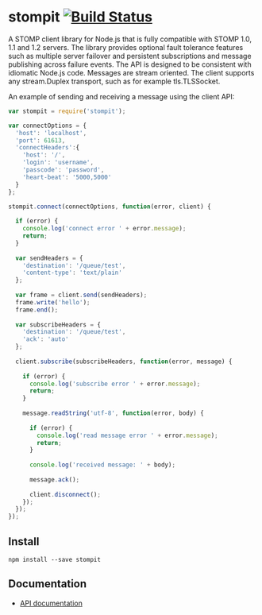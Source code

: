# stompit [![Build Status](https://travis-ci.org/gdaws/node-stomp.png)](https://travis-ci.org/gdaws/node-stomp)

A STOMP client library for Node.js that is fully compatible with STOMP 1.0, 1.1 
and 1.2 servers. The library provides optional fault tolerance features such as 
multiple server failover and persistent subscriptions and message publishing 
across failure events. The API is designed to be consistent with idiomatic 
Node.js code. Messages are stream oriented. The client supports any 
stream.Duplex transport, such as for example tls.TLSSocket.

An example of sending and receiving a message using the client API:
```javascript
var stompit = require('stompit');

var connectOptions = {
  'host': 'localhost',
  'port': 61613,
  'connectHeaders':{
    'host': '/',
    'login': 'username',
    'passcode': 'password',
    'heart-beat': '5000,5000'
  }
};

stompit.connect(connectOptions, function(error, client) {
  
  if (error) {
    console.log('connect error ' + error.message);
    return;
  }
  
  var sendHeaders = {
    'destination': '/queue/test',
    'content-type': 'text/plain'
  };
  
  var frame = client.send(sendHeaders);
  frame.write('hello');
  frame.end();
  
  var subscribeHeaders = {
    'destination': '/queue/test',
    'ack': 'auto'
  };
  
  client.subscribe(subscribeHeaders, function(error, message) {
    
    if (error) {
      console.log('subscribe error ' + error.message);
      return;
    }
    
    message.readString('utf-8', function(error, body) {
      
      if (error) {
        console.log('read message error ' + error.message);
        return;
      }
      
      console.log('received message: ' + body);
      
      message.ack();
      
      client.disconnect();
    });
  });
});

```

## Install

```
npm install --save stompit
```

## Documentation

* [API documentation](http://gdaws.github.io/node-stomp/api/)
